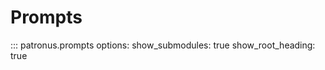 # Prompts

::: patronus.prompts
    options:
        show_submodules: true
        show_root_heading: true
